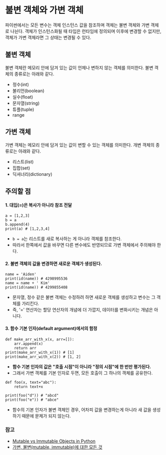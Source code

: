 # 불변 객체와 가변 객체
파이썬에서는 모든 변수는 객체 인스턴스 값을 참조하며 객체는 불변 객체와 가변 객체로 나뉜다. 객체가 인스턴스화될 때 타입은 런타임에 정의되며 이후에 변경할 수 없지만, 객체가 가변 객체라면 그 상태는 변경될 수 있다.

## 불변 객체
불변 객체란 메모리 안에 담겨 있는 값이 언제나 변하지 않는 객체를 의미한다. 불변 객체의 종류로는 아래와 같다.
- 정수(int)
- 불리언(boolean)
- 실수(float)
- 문자열(string)
- 튜플(tuple)
- range

## 가변 객체
가변 객체는 메모리 안에 담겨 있는 값이 변할 수 있는 객체를 의미한다. 개변 객체의 종류로는 아래와 같다.
- 리스트(list)
- 집합(set)
- 딕셔너리(dictionary)

## 주의할 점
#### 1. 대입(=)은 복사가 아니라 참조 전달
```
a = [1,2,3]
b = a
b.append(4)
print(a) # [1,2,3,4]
```
- `b = a`는 리스트를 새로 복사하는 게 아니라 객체를 참조한다.
- 따라서 한쪽에서 값을 바꾸면 다른 변수에도 반영되므로 가변 객체에서 주의해야 한다.

#### 2. 불변 객체의 값을 변경하면 새로운 객체가 생성된다.
```
name = 'Aiden'
print(id(name)) # 4298995536
name = name + ' Kim'
print(id(name)) # 4299855408
```
- 문자열, 정수 같은 불변 객체는 수정하려 하면 새로운 객체를 생성하고 변수는 그 객체를 가리킨다.
- 즉, '=' 연산자는 할당 연산자의 개념에 더 가깝지, 데이터를 변화시키는 개념은 아니다.

#### 3. 함수 기본 인자(default argument)에서의 함정
```
def make_arr_with_x(x, arr=[]):
    arr.append(x)
    return arr
print(make_arr_with_x(1)) # [1]
print(make_arr_with_x(2)) # [1, 2]
```
- **함수 기본 인자의 값은 "호출 시점"이 아니라 "정의 시점"에 한 번만 평가된다.**
- 그래서 가변 객체를 기본 인자로 두면, 모든 호출이 그 하나의 객체를 공유한다.

```
def foo(x, text="abc"):
    return text+x

print(foo("d")) # "abcd"
print(foo("e")) # "abce"
```
- 함수의 기본 인자가 불변 객체인 경우, 어차피 값을 변경하는게 아니라 새 값을 생성하기 때문에 문제가 되지 않는다.


### 참고
- [Mutable vs Immutable Objects in Python](https://www.geeksforgeeks.org/python/mutable-vs-immutable-objects-in-python/)
- [가변, 불변(mutable, immutable)에 대한 모든 것](https://0xffffffff.tistory.com/75)
